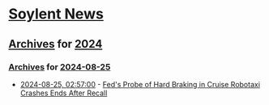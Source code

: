 # [Soylent News](../../../README.md)

## [Archives](../../index.md) for [2024](../index.md)

### [Archives](../../index.md) for [2024-08-25](index.md)

* [2024-08-25, 02:57:00](https://soylentnews.org/article.pl?sid=24/08/24/139217&from=rss) - [Fed's Probe of Hard Braking in Cruise Robotaxi Crashes Ends After Recall](https://soylentnews.org/article.pl?sid=24/08/24/139217&from=rss)
